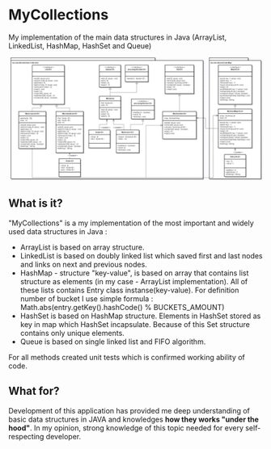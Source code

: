 # MyCollections
My implementation of the main data structures in Java (ArrayList, LinkedList, HashMap, HashSet and Queue)

![alt tag](https://github.com/SayidJarrah/MyCollections/blob/master/MyCollectionsUML.png)

What is it?
-----------
"MyCollections" is a my implementation of the most important and widely used data structures in Java : 
 - ArrayList is based on array structure.
 - LinkedList is based on doubly linked list which saved first and last nodes and links on next and previous nodes.
 - HashMap - structure "key-value", is based on array that contains list structure as elements (in my case - ArrayList implementation). All of these lists contains Entry class instanse(key-value). For definition number of bucket I use simple formula :   Math.abs(entry.getKey().hashCode() % BUCKETS_AMOUNT)
 - HashSet is based on HashMap structure. Elements in HashSet stored as key in map which HashSet incapsulate. Because of this Set structure contains only unique elements.
 - Queue is based on single linked list and FIFO algorithm.
 
For all methods created unit tests which is confirmed working ability of code.
 
<H2>What for?</H2>
Development of this application has provided me deep understanding of basic data structures in JAVA and knowledges <b> how they works "under the hood"</b>. In my opinion, strong knowledge of this topic needed for every self-respecting developer.
